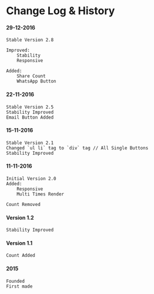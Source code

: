 # Change Log & History

#### 29-12-2016
    Stable Version 2.8

    Improved:
        Stability
        Responsive

    Added:
        Share Count
        WhatsApp Button

#### 22-11-2016
    Stable Version 2.5
    Stability Improved
    Email Button Added

#### 15-11-2016
    Stable Version 2.1
    Changed `ul li` tag to `div` tag // All Single Buttons
    Stability Improved

#### 11-11-2016
    Initial Version 2.0
    Added:
        Responsive
        Multi Times Render

    Count Removed

#### Version 1.2
    Stability Improved

#### Version 1.1
    Count Added

#### 2015
	Founded
	First made